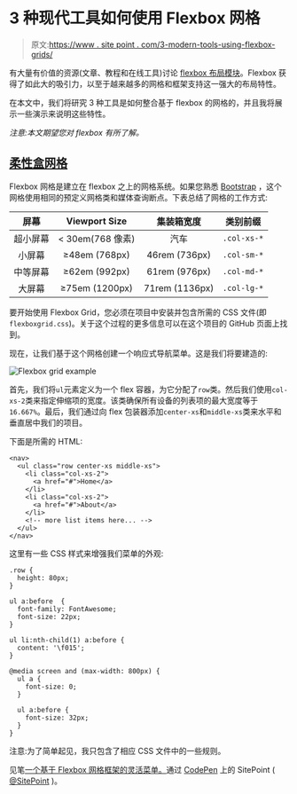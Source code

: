 # 3 种现代工具如何使用 Flexbox 网格

> 原文:[https://www . site point . com/3-modern-tools-using-flexbox-grids/](https://www.sitepoint.com/3-modern-tools-using-flexbox-grids/)

有大量有价值的资源(文章、教程和在线工具)讨论 [flexbox 布局模块](http://dev.w3.org/csswg/css-flexbox/)。Flexbox 获得了如此大的吸引力，以至于越来越多的网格和框架支持这一强大的布局特性。

在本文中，我们将研究 3 种工具是如何整合基于 flexbox 的网格的，并且我将展示一些演示来说明这些特性。

*注意:本文期望您对 flexbox 有所了解。*

## [柔性盒网格](http://flexboxgrid.com/)

Flexbox 网格是建立在 flexbox 之上的网格系统。如果您熟悉 [Bootstrap](http://getbootstrap.com/) ，这个网格使用相同的预定义网格类和媒体查询断点。下表总结了网格的工作方式:

| 屏幕 | Viewport Size | 集装箱宽度 | 类别前缀 |
| :-: | :-: | :-: | :-: |
| 超小屏幕 | < 30em(768 像素) | 汽车 | `.col-xs-*` |
| 小屏幕 | ≥48em (768px) | 46rem (736px) | `.col-sm-*` |
| 中等屏幕 | ≥62em (992px) | 61rem (976px) | `.col-md-*` |
| 大屏幕 | ≥75em (1200px) | 71rem (1136px) | `.col-lg-*` |

要开始使用 Flexbox Grid，您必须在项目中安装并包含所需的 CSS 文件(即`flexboxgrid.css`)。关于这个过程的更多信息可以在这个项目的 GitHub 页面上找到。

现在，让我们基于这个网格创建一个响应式导航菜单。这是我们将要建造的:

![Flexbox grid example](../Images/04493489aacfcfedf133d311934b98b6.png)

首先，我们将`ul`元素定义为一个 flex 容器，为它分配了`row`类。然后我们使用`col-xs-2`类来指定伸缩项的宽度。该类确保所有设备的列表项的最大宽度等于`16.667%`。最后，我们通过向 flex 包装器添加`center-xs`和`middle-xs`类来水平和垂直居中我们的项目。

下面是所需的 HTML:

```
<nav>
  <ul class="row center-xs middle-xs">
    <li class="col-xs-2">
      <a href="#">Home</a>
    </li>
    <li class="col-xs-2">
      <a href="#">About</a>
    </li>
    <!-- more list items here... -->
  </ul>
</nav>
```

这里有一些 CSS 样式来增强我们菜单的外观:

```
.row {
  height: 80px;
}

ul a:before  { 
  font-family: FontAwesome;
  font-size: 22px;
}

ul li:nth-child(1) a:before {
  content: '\f015';
}

@media screen and (max-width: 800px) {
  ul a {
    font-size: 0;
  }

  ul a:before {
    font-size: 32px;
  }
}
```

注意:为了简单起见，我只包含了相应 CSS 文件中的一些规则。

见笔[一个基于 Flexbox 网格框架的灵活菜单。](http://codepen.io/SitePoint/pen/JdyNPw/)通过 [CodePen](http://codepen.io) 上的 SitePoint ( [@SitePoint](http://codepen.io/SitePoint) )。
